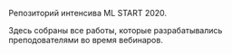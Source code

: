 Репозиторий интенсива ML START 2020.

Здесь собраны все работы, которые разрабатывались преподователями во время вебинаров.
